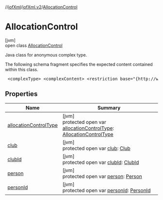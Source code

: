 //[iofXml](../../../index.md)/[iofXml.v2](../index.md)/[AllocationControl](index.md)

# AllocationControl

[jvm]\
open class [AllocationControl](index.md)

<p>Java class for anonymous complex type. <p>The following schema fragment specifies the expected content contained within this class. <pre> &lt;complexType&gt; &lt;complexContent&gt; &lt;restriction base="{http://www.w3.org/2001/XMLSchema}anyType"&gt; &lt;sequence&gt; &lt;choice minOccurs="0"&gt; &lt;choice&gt; &lt;element ref="{}ClubId"/&gt; &lt;element ref="{}Club"/&gt; &lt;/choice&gt; &lt;choice&gt; &lt;element ref="{}PersonId"/&gt; &lt;element ref="{}Person"/&gt; &lt;/choice&gt; &lt;/choice&gt; &lt;element ref="{}AllocationControlType"/&gt; &lt;/sequence&gt; &lt;/restriction&gt; &lt;/complexContent&gt; &lt;/complexType&gt; </pre>

## Properties

| Name | Summary |
|---|---|
| [allocationControlType](allocation-control-type.md) | [jvm]<br>protected open var [allocationControlType](allocation-control-type.md): [AllocationControlType](../-allocation-control-type/index.md) |
| [club](club.md) | [jvm]<br>protected open var [club](club.md): [Club](../-club/index.md) |
| [clubId](club-id.md) | [jvm]<br>protected open var [clubId](club-id.md): [ClubId](../-club-id/index.md) |
| [person](person.md) | [jvm]<br>protected open var [person](person.md): [Person](../-person/index.md) |
| [personId](person-id.md) | [jvm]<br>protected open var [personId](person-id.md): [PersonId](../-person-id/index.md) |
